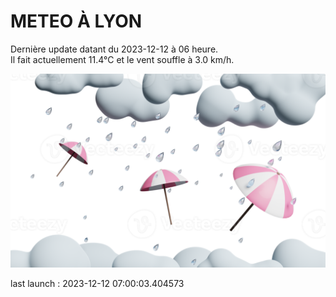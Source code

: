 # METEO À LYON

Dernière update datant du 2023-12-12 à 06 heure.  
Il fait actuellement 11.4°C et le vent souffle à 3.0 km/h.      

![](./.github/rain.png)

last launch : 2023-12-12 07:00:03.404573
